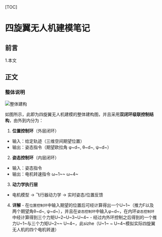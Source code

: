 
[TOC]
# 四旋翼无人机建模笔记

## 前言

1.本文


## 正文

### 整体说明

![整体建构](/imgs/2025-05-03/xp5jozbgKaA8inmS.png "整体建构")

如图所示，此即为四旋翼无人机建模的整体建构图，并且采用**双闭环级联控制结构**，由外到内分为：

 1.  ​**位置控制环**​（外层闭环）
   -   输入：给定轨迹（三维空间期望位置）
   -   输出：姿态指令（期望欧拉角 φ~d~, θ~d~, ψ~d~）
 2.  ​**姿态控制环**​（内层闭环）
   -   输入：姿态指令
   -   输出：电机转速指令 ω~1~~ ω~4~
 3.  ​**动力学执行层**
   -   电机模型 → 飞行器动力学 → 实时姿态/位置反馈
 4.  **详解**
    -  在`位置控制环`中输入期望的位置后可经计算得出一个U~1~（推力F以及 两个期望角θ~d~, ψ~d~），并且在`姿态控制环`中输入φ~d~，在内环`姿态控制环`中经计算得到三个力矩U~2~U~3~U~4~
    - 经过内外环控制之后得到的一个推力U~1~与三个力矩U~2~~ U~4~，此sizhe（U~1~ ~ U~4~模拟实际四旋翼无人机的四个电机转速）

<!--stackedit_data:
eyJoaXN0b3J5IjpbLTExMTYwMDIwMDQsODc1NzIxNzE2LDEwNz
AwOTgzNDUsMzEzNDU4MDIwLC03MzA3MDQ2MDksMjEyNDY3MzY0
NiwxODcyMjQyMTA5XX0=
-->